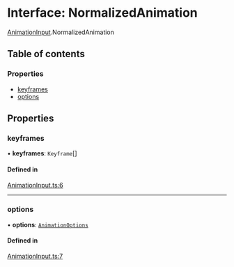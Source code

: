 # Interface: NormalizedAnimation

[AnimationInput](../wiki/AnimationInput).NormalizedAnimation

## Table of contents

### Properties

- [keyframes](../wiki/AnimationInput.NormalizedAnimation#keyframes)
- [options](../wiki/AnimationInput.NormalizedAnimation#options)

## Properties

### keyframes

• **keyframes**: `Keyframe`[]

#### Defined in

[AnimationInput.ts:6](https://github.com/tristanjohnson849/react-controlled-animations/blob/7201a09/src/AnimationInput.ts#L6)

___

### options

• **options**: [`AnimationOptions`](../wiki/AnimationInput#animationoptions)

#### Defined in

[AnimationInput.ts:7](https://github.com/tristanjohnson849/react-controlled-animations/blob/7201a09/src/AnimationInput.ts#L7)
